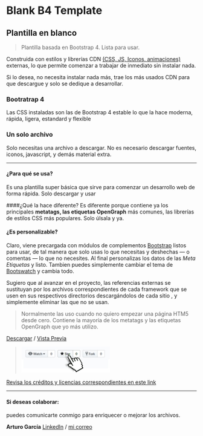 Blank B4 Template
===
## Plantilla en blanco

> Plantilla basada en Bootstrap 4. Lista para usar.

Construida con estilos y librerías CDN [(CSS, JS, Iconos, animaciones)](https://garciagarturo.github.io/creditos.html) externas, lo que permite comenzar a trabajar de inmediato sin instalar nada.

Si lo desea, no necesita instalar nada más, trae los más usados CDN para que descargue y solo se dedique a desarrollar.

### Bootratrap 4
Las CSS instaladas son las de Bootstrap 4 estable lo que la hace moderna, rápida, ligera, estandard y flexible

### Un solo archivo
Solo necesitas una archivo a descargar. No es necesario descargar fuentes, iconos, javascript, y demás material extra.

---

#### ¿Para qué se usa?
Es una plantilla super básica que sirve para comenzar un desarrollo web de forma rápida. Solo descargar y usar

####¿Qué la hace diferente?
Es diferente porque contiene ya los principales **metatags, las etiquetas OpenGraph** más comunes, las librerías de estilos CSS más populares. Solo úlsala y ya.

#### ¿Es personalizable?
Claro, viene precargada con módulos de complementos [Bootstrap](https://getbootstrap.com) listos para usar, de tal manera que solo usas lo que necesitas y deshechas — o comentas — lo que no necesites. Al final personalizas los datos de las _Meta Etiquetas_ y listo. Tambien puedes simplemente cambiar el tema de [Bootswatch](http://Bootswatch.com) y cambia todo.

Sugiero que al avanzar en el proyecto, las referencias externas se sustituyan por los archivos correspondientes de cada framework que se usen en sus respectivos directorios descargándolos de cada sitio , y simplemente eliminar las que no se usan.

> Normalmente las uso cuando no quiero empezar una página HTM5 desde cero.
> Contiene la mayoría de los metatags y las etiquetas OpenGraph que yo más utilizo.

[Descargar](https://github.com/GarciaGArturo/Blank-B4/archive/master.zip) / [Vista Previa](https://garciagarturo.github.io/Blank-B4/)

> [![Haz click en la estrellita arriba del reposiorio en GitHub](https://raw.githubusercontent.com/GarciaGArturo/garciagarturo.github.io/master/img/click-star-01.jpg "Haz click en la estrellita")](https://github.com/GarciaGArturo/Blank-B4/)

[Revisa los créditos y licencias correspondientes en este link](https://garciagarturo.github.io/creditos.html)

---
#### Si deseas colaborar:
puedes comunicarte conmigo para enriquecer o mejorar los archivos.

**Arturo García**
[LinkedIn](https://linkedin.com/in/garciagarturo) / [mi correo](http://www.google.com/recaptcha/mailhide/d?k=01EB2NAIZ_2uEkjscDfJ-bHw==&c=p_0f-7ykHrzq1gLxRsjytRf7dlTywPveTBibi7Svqi8=)